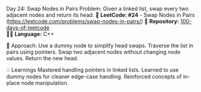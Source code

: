 Day 24: Swap Nodes in Pairs
Problem:
Given a linked list, swap every two adjacent nodes and return its head.
🔗 **LeetCode: #24** - Swap Nodes in Pairs (https://leetcode.com/problems/swap-nodes-in-pairs/)
📂 **Repository:** [100-days-of-leetcode](https://github.com/Mdraihanahmad/100-days-of-leetcode)  
👨‍💻 **Language:** C++

🧠 Approach:
Use a dummy node to simplify head swaps.
Traverse the list in pairs using pointers.
Swap two adjacent nodes without changing node values.
Return the new head.

💡 Learnings
Mastered handling pointers in linked lists.
Learned to use dummy nodes for cleaner edge-case handling.
Reinforced concepts of in-place node manipulation.
